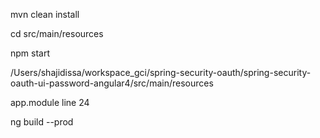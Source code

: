 mvn clean install

cd src/main/resources

npm start

/Users/shajidissa/workspace_gci/spring-security-oauth/spring-security-oauth-ui-password-angular4/src/main/resources

app.module line 24

ng build --prod